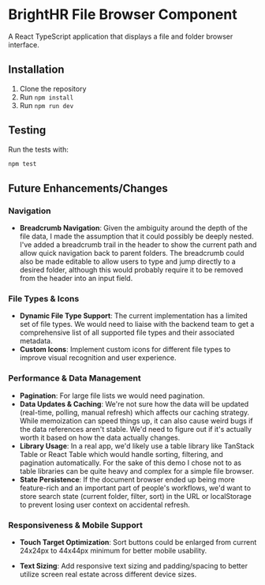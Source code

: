 # BrightHR File Browser Component

A React TypeScript application that displays a file and folder browser interface.

## Installation

1. Clone the repository
2. Run `npm install`
3. Run `npm run dev`

## Testing

Run the tests with:

```bash
npm test
```

## Future Enhancements/Changes

### Navigation

- **Breadcrumb Navigation**: Given the ambiguity around the depth of the file data, I made the assumption that it could possibly be deeply nested. I've added a breadcrumb trail in the header to show the current path and allow quick navigation back to parent folders. The breadcrumb could also be made editable to allow users to type and jump directly to a desired folder, although this would probably require it to be removed from the header into an input field.

### File Types & Icons

- **Dynamic File Type Support**: The current implementation has a limited set of file types. We would need to liaise with the backend team to get a comprehensive list of all supported file types and their associated metadata.
- **Custom Icons**: Implement custom icons for different file types to improve visual recognition and user experience.

### Performance & Data Management

- **Pagination**: For large file lists we would need pagination.
- **Data Updates & Caching**: We're not sure how the data will be updated (real-time, polling, manual refresh) which affects our caching strategy. While memoization can speed things up, it can also cause weird bugs if the data references aren't stable. We'd need to figure out if it's actually worth it based on how the data actually changes.
- **Library Usage**: In a real app, we'd likely use a table library like TanStack Table or React Table which would handle sorting, filtering, and pagination automatically. For the sake of this demo I chose not to as table libraries can be quite heavy and complex for a simple file browser.
- **State Persistence**: If the document browser ended up being more feature-rich and an important part of people's workflows, we'd want to store search state (current folder, filter, sort) in the URL or localStorage to prevent losing user context on accidental refresh.

### Responsiveness & Mobile Support

- **Touch Target Optimization**: Sort buttons could be enlarged from current 24x24px to 44x44px minimum for better mobile usability.

- **Text Sizing**: Add responsive text sizing and padding/spacing to better utilize screen real estate across different device sizes.

